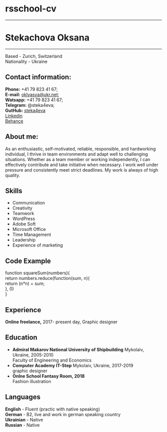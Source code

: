 # rsschool-cv

*********

# Stekachova Oksana

*********

Based -  Zurich, Switzerland    
Nationality - Ukraine  


## Contact information:
**Phone:** +41 79 823 41 67;  
**E-mail:** oklyasya@ukr.net;  
**Watsapp:** +41 79 823 41 67;  
**Telegram:** @steka4eva;  
**GutHub:** [steka4eva](https://github.com/steka4eva)  
[Linkedin](https://www.linkedin.com/in/steka4eva/)  
[Behance](https://www.behance.net/oklyasya1b87)  


## About me:
As an enthusiastic, self-motivated, reliable, responsible, and hardworking individual, I thrive in team environments and adapt well to challenging situations. Whether as a team member or working independently, I can effectively contribute and take initiative when necessary. I work well under pressure and consistently meet strict deadlines. My work is always of high quality.


## Skills
* Communication
* Creativity
* Teamwork
* WordPress
* Adobe Soft
* Microsoft Office
* Time Management
* Leadership
* Experience of marketing


## Code Example 
function squareSum(numbers){  
      return numbers.reduce(function(sum, n){  
        return (n*n) + sum;  
      }, 0)  
}  


## Experience
**Online freelance,** 2017- present day, Graphic designer

## Education
* **Admiral Makarov National University of Shipbuilding** Mykolaiv, Ukraine, 2005-2010  
    Faculty of Engineering and Economics  
* **Computer Academy IT-Step** Mykolaiv, Ukraine, 2017-2019  
    graphic designer  
* **Onlne School Fantasy Room, 2018**  
    Fashion illustration  


## Languages
**English** - Fluent  \(practic with native speaking\)  
**German** - B2, live and work in german speaking country  
**Ukrainian** - Native  
**Russian** - Native


